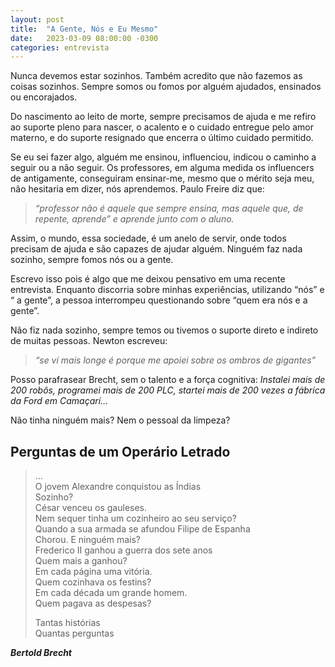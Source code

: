 ```yaml
---
layout: post
title:  "A Gente, Nós e Eu Mesmo"
date:   2023-03-09 08:00:00 -0300
categories: entrevista
---
```

Nunca devemos estar sozinhos.
Também acredito que não fazemos as coisas sozinhos. Sempre somos ou fomos por alguém ajudados, ensinados ou encorajados.

Do nascimento ao leito de morte, sempre precisamos de ajuda e me refiro ao suporte pleno para nascer, o acalento e o cuidado entregue pelo amor materno, e do suporte resignado que encerra o último cuidado permitido.

Se eu sei fazer algo, alguém me ensinou, influenciou, indicou o caminho a seguir ou a não seguir. Os professores, em alguma medida os influencers de antigamente, conseguiram ensinar-me, mesmo que o mérito seja meu, não hesitaria em dizer, nós aprendemos. Paulo Freire diz que:
>*“professor não é aquele que sempre ensina, mas aquele que, de repente, aprende” e aprende junto com o aluno.*

Assim, o mundo, essa sociedade, é um anelo de servir, onde todos precisam de ajuda e são capazes de ajudar alguém. Ninguém faz nada sozinho, sempre fomos nós ou a gente.

Escrevo isso pois é algo que me deixou pensativo em uma recente entrevista. Enquanto discorria sobre minhas experiências, utilizando “nós” e “ a gente”, a pessoa interrompeu questionando sobre “quem era nós e a gente”.

Não fiz nada sozinho, sempre temos ou tivemos o suporte direto e indireto de muitas pessoas. Newton escreveu:

>*“se ví mais longe é porque me apoiei sobre os ombros de gigantes”*

Posso parafrasear Brecht, sem o talento e a força cognitiva: *Instalei mais de 200 robôs, programei mais de 200 PLC, startei mais de 200 vezes a fábrica da Ford em Camaçarí…*

Não tinha ninguém mais? Nem o pessoal da limpeza?

## Perguntas de um Operário Letrado
>...  
>O jovem Alexandre conquistou as Índias  
>Sozinho?  
>César venceu os gauleses.  
>Nem sequer tinha um cozinheiro ao seu serviço?  
>Quando a sua armada se afundou Filipe de Espanha  
>Chorou. E ninguém mais?  
>Frederico II ganhou a guerra dos sete anos  
>Quem mais a ganhou?  
>Em cada página uma vitória.  
>Quem cozinhava os festins?  
>Em cada década um grande homem.  
>Quem pagava as despesas?  
>  
>Tantas histórias  
>Quantas perguntas

***Bertold Brecht***
